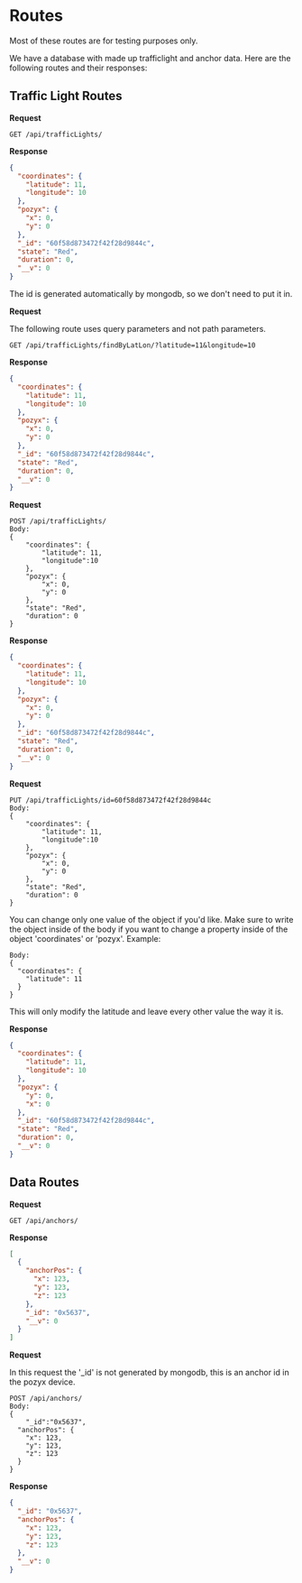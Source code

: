 # Routes
Most of these routes are for testing purposes only.

We have a database with made up trafficlight and anchor data. Here are the following routes and their responses:

## Traffic Light Routes

**Request**
````
GET /api/trafficLights/
````
**Response**
```json
{
  "coordinates": {
    "latitude": 11,
    "longitude": 10
  },
  "pozyx": {
    "x": 0,
    "y": 0
  },
  "_id": "60f58d873472f42f28d9844c",
  "state": "Red",
  "duration": 0,
  "__v": 0
}
```
The id is generated automatically by mongodb, so we don't need to put it in.

**Request**

The following route uses query parameters and not path parameters.
````
GET /api/trafficLights/findByLatLon/?latitude=11&longitude=10
````
**Response**
```json
{
  "coordinates": {
    "latitude": 11,
    "longitude": 10
  },
  "pozyx": {
    "x": 0,
    "y": 0
  },
  "_id": "60f58d873472f42f28d9844c",
  "state": "Red",
  "duration": 0,
  "__v": 0
}
```
**Request**
````
POST /api/trafficLights/
Body:
{
	"coordinates": {
		"latitude": 11,
		"longitude":10
	},
	"pozyx": {
		"x": 0,
		"y": 0
	},
	"state": "Red",
	"duration": 0
}
````
**Response**
```json
{
  "coordinates": {
    "latitude": 11,
    "longitude": 10
  },
  "pozyx": {
    "x": 0,
    "y": 0
  },
  "_id": "60f58d873472f42f28d9844c",
  "state": "Red",
  "duration": 0,
  "__v": 0
}
```
**Request**
````
PUT /api/trafficLights/id=60f58d873472f42f28d9844c
Body:
{
	"coordinates": {
		"latitude": 11,
		"longitude":10
	},
	"pozyx": {
		"x": 0,
		"y": 0
	},
	"state": "Red",
	"duration": 0
}
````
You can change only one value of the object if you'd like.
Make sure to write the object inside of the body if you want to change a property inside of the object 'coordinates' or 'pozyx'. Example:
````
Body:
{
  "coordinates": {
    "latitude": 11
  }
}
````
This will only modify the latitude and leave every other value the way it is.

**Response**
```json
{
  "coordinates": {
    "latitude": 11,
    "longitude": 10
  },
  "pozyx": {
    "y": 0,
    "x": 0
  },
  "_id": "60f58d873472f42f28d9844c",
  "state": "Red",
  "duration": 0,
  "__v": 0
}
```
## Data Routes

**Request**
````
GET /api/anchors/
````
**Response**
```json
[
  {
    "anchorPos": {
      "x": 123,
      "y": 123,
      "z": 123
    },
    "_id": "0x5637",
    "__v": 0
  }
]
```

**Request**

In this request the '_id' is not generated by mongodb, this is an anchor id in the pozyx device.
````
POST /api/anchors/
Body:
{
	"_id":"0x5637",
  "anchorPos": {
    "x": 123,
    "y": 123,
    "z": 123
  }
}
````
**Response**
```json
{
  "_id": "0x5637",
  "anchorPos": {
    "x": 123,
    "y": 123,
    "z": 123
  },
  "__v": 0
}
```
